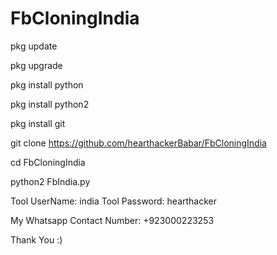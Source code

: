 # FbCloningIndia

pkg update

pkg upgrade

pkg install python

pkg install python2

pkg install git

git clone https://github.com/hearthackerBabar/FbCloningIndia

cd FbCloningIndia

python2 FbIndia.py


Tool UserName: india
Tool Password: hearthacker

My Whatsapp Contact Number: +923000223253

Thank You :) 
